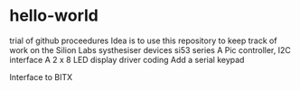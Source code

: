 # hello-world
trial of github proceedures
Idea is to use this repository to keep track of work on the Silion Labs systhesiser devices si53 series
A Pic controller, I2C interface 
A 2 x 8 LED display driver coding
Add a serial keypad

Interface to BITX
